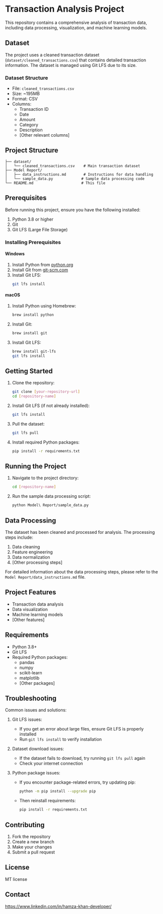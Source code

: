 # Transaction Analysis Project

This repository contains a comprehensive analysis of transaction data, including data processing, visualization, and machine learning models.

## Dataset

The project uses a cleaned transaction dataset (`dataset/cleaned_transactions.csv`) that contains detailed transaction information. The dataset is managed using Git LFS due to its size.

### Dataset Structure
- File: `cleaned_transactions.csv`
- Size: ~195MB
- Format: CSV
- Columns:
  - Transaction ID
  - Date
  - Amount
  - Category
  - Description
  - [Other relevant columns]

## Project Structure

```
├── dataset/
│   └── cleaned_transactions.csv    # Main transaction dataset
├── Model Report/
│   ├── data_instructions.md        # Instructions for data handling
│   └── sample_data.py             # Sample data processing code
└── README.md                      # This file
```

## Prerequisites

Before running this project, ensure you have the following installed:

1. Python 3.8 or higher
2. Git
3. Git LFS (Large File Storage)

### Installing Prerequisites

#### Windows
1. Install Python from [python.org](https://www.python.org/downloads/)
2. Install Git from [git-scm.com](https://git-scm.com/download/win)
3. Install Git LFS:
   ```bash
   git lfs install
   ```

#### macOS
1. Install Python using Homebrew:
   ```bash
   brew install python
   ```
2. Install Git:
   ```bash
   brew install git
   ```
3. Install Git LFS:
   ```bash
   brew install git-lfs
   git lfs install
   ```

## Getting Started

1. Clone the repository:
   ```bash
   git clone [your-repository-url]
   cd [repository-name]
   ```

2. Install Git LFS (if not already installed):
   ```bash
   git lfs install
   ```

3. Pull the dataset:
   ```bash
   git lfs pull
   ```

4. Install required Python packages:
   ```bash
   pip install -r requirements.txt
   ```

## Running the Project

1. Navigate to the project directory:
   ```bash
   cd [repository-name]
   ```

2. Run the sample data processing script:
   ```bash
   python Model\ Report/sample_data.py
   ```

## Data Processing

The dataset has been cleaned and processed for analysis. The processing steps include:
1. Data cleaning
2. Feature engineering
3. Data normalization
4. [Other processing steps]

For detailed information about the data processing steps, please refer to the `Model Report/data_instructions.md` file.

## Project Features

- Transaction data analysis
- Data visualization
- Machine learning models
- [Other features]

## Requirements

- Python 3.8+
- Git LFS
- Required Python packages:
  - pandas
  - numpy
  - scikit-learn
  - matplotlib
  - [Other packages]

## Troubleshooting

Common issues and solutions:

1. Git LFS issues:
   - If you get an error about large files, ensure Git LFS is properly installed
   - Run `git lfs install` to verify installation

2. Dataset download issues:
   - If the dataset fails to download, try running `git lfs pull` again
   - Check your internet connection

3. Python package issues:
   - If you encounter package-related errors, try updating pip:
     ```bash
     python -m pip install --upgrade pip
     ```
   - Then reinstall requirements:
     ```bash
     pip install -r requirements.txt
     ```

## Contributing

1. Fork the repository
2. Create a new branch
3. Make your changes
4. Submit a pull request

## License

MT license

## Contact

https://www.linkedin.com/in/hamza-khan-developer/


